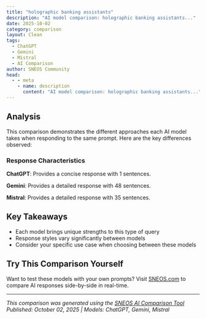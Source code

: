 ```yaml
---
title: "holographic banking assistants"
description: "AI model comparison: holographic banking assistants..."
date: 2025-10-02
category: comparison
layout: Clean
tags:
  - ChatGPT
  - Gemini
  - Mistral
  - AI Comparison
author: SNEOS Community
head:
  - - meta
    - name: description
      content: "AI model comparison: holographic banking assistants..."
---
```


<ChatComparison
  title="holographic banking assistants"
  prompt="holographic banking assistants"
  :responses='{"ChatGPT": "Holographic banking assistants represent an innovative intersection of banking, artificial intelligence, and holographic technology. These virtual assistants can provide a more engaging and interactive experience for customers by offering services through lifelike holograms that can interact with users in real-time.\n\n### Key Features\n\n1. **Customer Interaction**: Holographic banking assistants can engage customers in a more personal way compared to traditional online interfaces. They can provide tailored responses, guide users through complex banking processes, and answer questions.\n\n2. **Visual Demonstrations**: They can demonstrate banking products and services visually, allowing customers to better understand their options, such as loan types, investment opportunities, or insurance products.\n\n3. **24/7 Availability**: Like traditional digital assistants, holographic assistants can operate around the clock, providing customers with constant support without the limitations of human staff.\n\n4. **Integration with Banking Systems**: These assistants can be integrated with existing banking systems to access customer account information securely, assist with transactions, or provide personalized financial advice.\n\n5. **Enhanced Security Features**: Advanced secure authentication methods such as facial recognition could be implemented to ensure that the interactions are secure and personalized.\n\n6. **Multilingual Support**: Holographic assistants can offer multilingual support, catering to a diverse customer base and broadening the reach of banking services.\n\n### Potential Use Cases\n\n- **In-Branch Experience**: In physical bank branches, holographic assistants can act as guides, helping customers navigate services, answer queries, or assist with complex transactions in real-time.\n \n- **Remote Assistance**: Customers could interact with holographic assistants from the comfort of their homes, providing a seamless connection for banking services without needing to visit a branch.\n\n- **Educational Tools**: They can be used to educate customers about financial literacy, demonstrating concepts such as compound interest, savings plans, or retirement accounts.\n\n### Challenges\n\n- **Technology Implementation**: The infrastructure required to support holographic displays and interactions needs to be robust, with adequate bandwidth and processing power.\n\n- **User Acceptance**: The effectiveness of holographic assistants will depend on user comfort with the technology, which may vary among different demographics.\n\n- **Privacy Concerns**: Handling of personal financial data requires stringent security measures to protect customer information and prevent breaches.\n\n- **Cost**: Developing and maintaining holographic technology can be expensive, and banks must assess the return on investment.\n\n### Future Prospects\n\nAs technology continues to evolve, holographic banking assistants may become more common, enhancing customer experiences and streamlining banking processes. The banking industry is always looking for ways to innovate and improve customer engagement, and holographic technology represents a frontier that could redefine how customers interact with their financial institutions. \n\nOverall, while still a developing concept, the potential for holographic banking assistants in enhancing service delivery and customer satisfaction is significant.", "Gemini": "Holographic banking assistants are currently in the realm of futuristic technology, but the concept offers intriguing possibilities for enhancing customer service and banking operations. Here\u0027s a breakdown of their potential benefits, challenges, and current development:\n\n**Potential Benefits:**\n\n* **Enhanced Customer Experience:**\n * **Personalized Interactions:** Holograms can be programmed to recognize customers and tailor their interactions accordingly.\n * **Visual Guidance:** Holographic assistants can provide clear, step-by-step instructions for banking tasks like using ATMs, opening accounts, or applying for loans.\n * **Emotional Connection:** A visually engaging hologram could create a more personable and empathetic interaction than a screen or a disembodied voice.\n * **Accessibility:** Holograms can be designed to be multilingual and can cater to different accessibility needs (e.g., visual aids, sign language).\n* **Efficiency and Cost Savings:**\n * **Reduced Wait Times:** Holographic assistants could handle routine inquiries and transactions, freeing up human staff for more complex tasks.\n * **Extended Service Hours:** Holograms could provide support 24/7, even when the physical branch is closed.\n * **Reduced Operational Costs:** Fewer staff members may be required for certain tasks.\n* **Branding and Innovation:**\n * **Modern Image:** Deploying holographic technology can position a bank as innovative and forward-thinking.\n * **Unique Selling Point:** Holographic assistants can differentiate a bank from its competitors.\n* **Security:**\n * **Enhanced Security Features:** Holographic assistants can incorporate biometric authentication (e.g., facial recognition, voice recognition) for secure transactions.\n * **Fraud Prevention:** They can be programmed to detect and flag suspicious activity.\n\n**Challenges:**\n\n* **Technological Limitations:**\n * **Holographic Projection Technology:** Creating high-quality, realistic holograms that can interact naturally with humans is still a complex technological challenge.\n * **AI Integration:** Seamlessly integrating AI (artificial intelligence) for natural language processing, contextual understanding, and personalized responses is crucial.\n * **Hardware Costs:** The hardware required for holographic projection, sensors, and processing power can be expensive.\n* **Cost and Implementation:**\n * **High Initial Investment:** Implementing holographic assistants requires a significant upfront investment in technology, software development, and infrastructure.\n * **Maintenance and Upgrades:** Regular maintenance and software updates are necessary to keep the system running smoothly and securely.\n* **Security and Privacy Concerns:**\n * **Data Security:** Safeguarding the personal and financial information processed by holographic assistants is paramount.\n * **Privacy Issues:** Ensuring that customer interactions are recorded and used responsibly, in accordance with privacy regulations, is crucial.\n* **User Acceptance and Training:**\n * **Comfort Level:** Some customers may feel uncomfortable interacting with a holographic representation rather than a human.\n * **Training and Support:** Customers and staff may need training on how to use and interact with the holographic system effectively.\n* **Ethical Considerations:**\n * **Transparency:** It\u0027s essential to be transparent with customers about the nature of the interaction (e.g., that they are interacting with a holographic AI, not a real person).\n * **Bias:** Ensuring that the AI used in the holographic assistant is free from bias is crucial to providing fair and equitable service to all customers.\n* **Infrastructure:**\n * **Physical Space:** Implementing holographic assistants requires space for the projection system and interaction area.\n * **Network Connectivity:** Reliable and high-speed network connectivity is essential for seamless operation.\n\n**Current Developments:**\n\n* **Prototyping and Testing:** Some banks and technology companies are experimenting with holographic assistants in pilot programs. These trials aim to assess user acceptance, identify technical challenges, and evaluate the potential benefits.\n* **Advancements in Holographic Technology:** Significant progress is being made in holographic projection technology, AI, and sensor technology. This is leading to more realistic and interactive holographic experiences.\n* **Virtual and Augmented Reality:** Some companies are exploring the use of virtual and augmented reality (VR/AR) as alternatives to holographic projections. VR/AR can provide immersive and interactive experiences without the need for complex holographic hardware.\n* **Virtual Assistants:** The rise of virtual assistants like Siri, Alexa, and Google Assistant is paving the way for more sophisticated AI-powered banking assistants.\n\n**Examples of Use Cases:**\n\n* **ATM Assistance:** Guiding customers through ATM transactions, providing instructions in multiple languages, and troubleshooting common issues.\n* **Account Opening:** Assisting customers with opening new accounts, explaining the different options, and collecting the necessary information.\n* **Loan Applications:** Helping customers understand the loan application process, gathering required documents, and answering questions about interest rates and repayment terms.\n* **Financial Advice:** Providing basic financial advice, such as budgeting tips, saving strategies, and investment options.\n* **Customer Service:** Answering frequently asked questions, resolving minor issues, and directing customers to the appropriate human staff member for more complex problems.\n* **Marketing and Promotions:** Showcasing new products and services, running interactive promotions, and gathering customer feedback.\n\n**Conclusion:**\n\nHolographic banking assistants hold significant potential for transforming the customer experience and improving operational efficiency. However, significant technological, economic, and social challenges must be addressed before they become widespread. As holographic technology matures and AI capabilities advance, we can expect to see more banks exploring and deploying these innovative solutions in the future. In the meantime, the evolution of virtual assistants and the adoption of VR/AR technologies may offer a more immediate path to enhancing customer service and banking operations.\n", "Mistral": "Holographic banking assistants are a futuristic concept that leverages advanced technologies such as augmented reality (AR), virtual reality (VR), and artificial intelligence (AI) to create interactive, three-dimensional representations of banking personnel or virtual agents. These holographic assistants can provide a range of services, from basic customer support to complex financial advice, all within a highly immersive and engaging environment.\n\n### Key Features of Holographic Banking Assistants:\n\n1. **Interactive and Immersive Experience**:\n - Holographic assistants can appear as lifelike, three-dimensional figures that customers can interact with in real-time. This creates a more engaging and personalized experience compared to traditional chatbots or voice assistants.\n\n2. **AI-Powered Intelligence**:\n - These assistants are typically powered by AI, which allows them to understand and respond to customer queries accurately. They can handle a wide range of banking tasks, including account management, loan applications, investment advice, and more.\n\n3. **Multilingual Capabilities**:\n - Holographic assistants can be programmed to understand and communicate in multiple languages, making them accessible to a diverse customer base.\n\n4. **24/7 Availability**:\n - Unlike human bankers, holographic assistants can be available around the clock, providing customers with instant support whenever they need it.\n\n5. **Personalized Service**:\n - By leveraging data analytics and machine learning, holographic assistants can offer personalized recommendations and advice tailored to individual customers\u0027 financial needs and preferences.\n\n6. **Enhanced Security**:\n - These assistants can incorporate advanced security features, such as biometric authentication, to ensure that customer interactions are secure and confidential.\n\n### Potential Applications:\n\n1. **Branchless Banking**:\n - Holographic assistants can be deployed in remote locations or areas where physical branches are not feasible, providing banking services to underserved communities.\n\n2. **Customer Education**:\n - They can be used to educate customers about financial products, investment options, and best practices for financial management through interactive tutorials and simulations.\n\n3. **Event and Promotional Activities**:\n - Banks can use holographic assistants at events, trade shows, and promotional activities to attract and engage potential customers.\n\n4. **In-Branch Assistance**:\n - Within physical branches, holographic assistants can supplement human staff, reducing wait times and improving overall customer satisfaction.\n\n### Challenges and Considerations:\n\n1. **Technological Infrastructure**:\n - Implementing holographic assistants requires significant investment in AR/VR technology, high-speed internet, and advanced AI systems.\n\n2. **Customer Acceptance**:\n - While the concept is innovative, customer acceptance and comfort with interacting with holographic assistants may vary.\n\n3. **Regulatory Compliance**:\n - Banks must ensure that holographic assistants comply with all relevant financial regulations and data protection laws.\n\n4. **Maintenance and Updates**:\n - Continuous updates and maintenance are necessary to keep the technology current and to address any technical issues that may arise.\n\n### Future Outlook:\n\nAs technology continues to advance, holographic banking assistants could become a more common feature in the financial services industry. They offer a unique blend of personalization, convenience, and innovation that can enhance the customer experience and drive operational efficiency. However, successful implementation will depend on overcoming the aforementioned challenges and ensuring that the technology is seamlessly integrated into existing banking systems."}' 
  published-date="13:08"
/>

## Analysis

This comparison demonstrates the different approaches each AI model takes when responding to the same prompt. Here are the key differences observed:

### Response Characteristics

**ChatGPT**: Provides a concise response with 1 sentences. 

**Gemini**: Provides a detailed response with 48 sentences. 

**Mistral**: Provides a detailed response with 35 sentences. 

## Key Takeaways

- Each model brings unique strengths to this type of query
- Response styles vary significantly between models
- Consider your specific use case when choosing between these models

## Try This Comparison Yourself

Want to test these models with your own prompts? Visit [SNEOS.com](https://sneos.com) to compare AI responses side-by-side in real-time.

---

*This comparison was generated using the [SNEOS AI Comparison Tool](https://sneos.com)*
*Published: October 02, 2025 | Models: ChatGPT, Gemini, Mistral*
